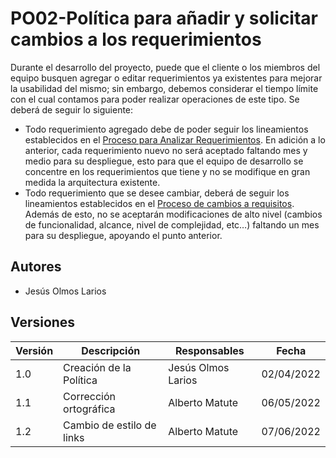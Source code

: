 # PO02-Política para añadir y solicitar cambios a los requerimientos

Durante el desarrollo del proyecto, puede que el cliente o los miembros del equipo busquen agregar o editar requerimientos ya existentes para mejorar la usabilidad del mismo; sin embargo, debemos considerar el tiempo límite con el cual contamos para poder realizar operaciones de este tipo. Se deberá de seguir lo siguiente:
- Todo requerimiento agregado debe de poder seguir los lineamientos establecidos en el [Proceso para Analizar Requerimientos](https://mutateinc.github.io/Procesos/PR20). En adición a lo anterior, cada requerimiento nuevo no será aceptado faltando mes y medio para su despliegue, esto para que el equipo de desarrollo se concentre en los requerimientos que tiene y no se modifique en gran medida la arquitectura existente.
- Todo requerimiento que se desee cambiar, deberá de seguir los lineamientos establecidos en el [Proceso de cambios a requisitos](https://mutateinc.github.io/Procesos/PR10). Además de esto, no se aceptarán modificaciones de alto nivel (cambios de funcionalidad, alcance, nivel de complejidad, etc…) faltando un mes para su despliegue, apoyando el punto anterior.


## Autores

- Jesús Olmos Larios

## Versiones

| Versión | Descripción                                   | Responsables         | Fecha      |
| ------- | --------------------------------------------  | ----------------     | ---------- |
| 1.0     | Creación de la Política                       | Jesús Olmos Larios     | 02/04/2022 |
| 1.1     | Corrección ortográfica                         | Alberto Matute     | 06/05/2022 |
| 1.2     | Cambio de estilo de links                    | Alberto Matute     | 07/06/2022 |

